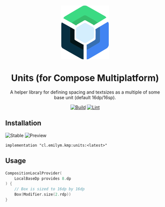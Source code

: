 <p align="center">
    <a href="https://github.com/TechlauncherFireApp/mobile" rel="noopener">
        <img width=150px src="https://raw.githubusercontent.com/ComposeComponents/.github/main/logo_transparent.png" ></img>
    </a>
    <h1 align="center">Units (for Compose Multiplatform)</h1>
    <p align="center">
        A helper library for defining spacing and textsizes as a multiple of some base unit (default 16dp/16sp).
    </p>
</p>

<div align="center">
    
[![Build](https://github.com/ComposeComponents/units-kmp/actions/workflows/build.yml/badge.svg)](https://github.com/ComposeComponents/units-kmp/actions/workflows/build.yml)
[![Lint](https://github.com/ComposeComponents/units-kmp/actions/workflows/lint.yml/badge.svg)](https://github.com/ComposeComponents/units-kmp/actions/workflows/lint.yml)

</div>

## Installation
![Stable](https://img.shields.io/github/v/release/ComposeComponents/Units?label=Stable)
![Preview](https://img.shields.io/github/v/release/ComposeComponents/Units?label=Preview&include_prereleases)

```
implementation "cl.emilym.kmp:units:<latest>"
```

## Usage
```kotlin
CompositionLocalProvider(
    LocalBaseDp provides 8.dp
) {
    // Box is sized to 16dp by 16dp
    Box(Modifier.size(2.rdp))
}
```
